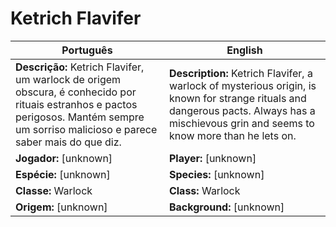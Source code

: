 # Ketrich Flavifer

| Português | English |
|-----------|---------|
| **Descrição:** Ketrich Flavifer, um warlock de origem obscura, é conhecido por rituais estranhos e pactos perigosos. Mantém sempre um sorriso malicioso e parece saber mais do que diz. | **Description:** Ketrich Flavifer, a warlock of mysterious origin, is known for strange rituals and dangerous pacts. Always has a mischievous grin and seems to know more than he lets on. |
| **Jogador:** [unknown] | **Player:** [unknown] |
| **Espécie:** [unknown] | **Species:** [unknown] |
| **Classe:** Warlock | **Class:** Warlock |
| **Origem:** [unknown] | **Background:** [unknown] |
